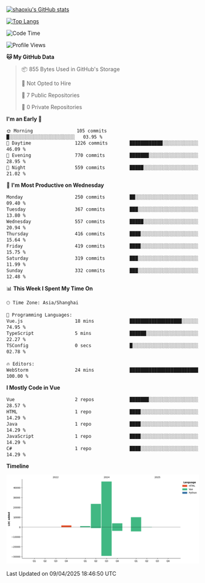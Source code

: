 [![shaoxiu's GitHub stats](https://github-readme-stats.vercel.app/api?username=shaoxiu&count_private=true&show_icons=true)](https://github.com/anuraghazra/github-readme-stats)

[![Top Langs](https://github-readme-stats.vercel.app/api/top-langs/?username=shaoxiu&layout=compact)](https://github.com/anuraghazra/github-readme-stats)


<!--START_SECTION:waka-->
![Code Time](http://img.shields.io/badge/Code%20Time-177%20hrs%2033%20mins-blue)

![Profile Views](http://img.shields.io/badge/Profile%20Views-0-blue)

**🐱 My GitHub Data** 

> 📦 855 Bytes Used in GitHub's Storage 
 > 
> 🚫 Not Opted to Hire
 > 
> 📜 7 Public Repositories 
 > 
> 🔑 0 Private Repositories 
 > 
**I'm an Early 🐤** 

```text
🌞 Morning                105 commits         █░░░░░░░░░░░░░░░░░░░░░░░░   03.95 % 
🌆 Daytime                1226 commits        ████████████░░░░░░░░░░░░░   46.09 % 
🌃 Evening                770 commits         ███████░░░░░░░░░░░░░░░░░░   28.95 % 
🌙 Night                  559 commits         █████░░░░░░░░░░░░░░░░░░░░   21.02 % 
```
📅 **I'm Most Productive on Wednesday** 

```text
Monday                   250 commits         ██░░░░░░░░░░░░░░░░░░░░░░░   09.40 % 
Tuesday                  367 commits         ███░░░░░░░░░░░░░░░░░░░░░░   13.80 % 
Wednesday                557 commits         █████░░░░░░░░░░░░░░░░░░░░   20.94 % 
Thursday                 416 commits         ████░░░░░░░░░░░░░░░░░░░░░   15.64 % 
Friday                   419 commits         ████░░░░░░░░░░░░░░░░░░░░░   15.75 % 
Saturday                 319 commits         ███░░░░░░░░░░░░░░░░░░░░░░   11.99 % 
Sunday                   332 commits         ███░░░░░░░░░░░░░░░░░░░░░░   12.48 % 
```


📊 **This Week I Spent My Time On** 

```text
🕑︎ Time Zone: Asia/Shanghai

💬 Programming Languages: 
Vue.js                   18 mins             ███████████████████░░░░░░   74.95 % 
TypeScript               5 mins              ██████░░░░░░░░░░░░░░░░░░░   22.27 % 
TSConfig                 0 secs              █░░░░░░░░░░░░░░░░░░░░░░░░   02.78 % 

🔥 Editors: 
WebStorm                 24 mins             █████████████████████████   100.00 % 
```

**I Mostly Code in Vue** 

```text
Vue                      2 repos             ███████░░░░░░░░░░░░░░░░░░   28.57 % 
HTML                     1 repo              ████░░░░░░░░░░░░░░░░░░░░░   14.29 % 
Java                     1 repo              ████░░░░░░░░░░░░░░░░░░░░░   14.29 % 
JavaScript               1 repo              ████░░░░░░░░░░░░░░░░░░░░░   14.29 % 
C#                       1 repo              ████░░░░░░░░░░░░░░░░░░░░░   14.29 % 
```



**Timeline**

![Lines of Code chart](https://raw.githubusercontent.com/shaoxiu/shaoxiu/main/assets/bar_graph.png)


 Last Updated on 09/04/2025 18:46:50 UTC
<!--END_SECTION:waka-->

